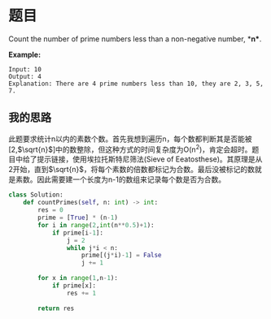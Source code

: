 # 题目

Count the number of prime numbers less than a non-negative number, ***n\***.

**Example:**

```
Input: 10
Output: 4
Explanation: There are 4 prime numbers less than 10, they are 2, 3, 5, 7.
```

## 我的思路

此题要求统计n以内的素数个数。首先我想到遍历n，每个数都判断其是否能被[2,$\sqrt{n}$]中的数整除，但这种方式的时间复杂度为O(n<sup>2</sup>)，肯定会超时。题目中给了提示链接，使用埃拉托斯特尼筛法(Sieve of Eeatosthese)。其原理是从2开始，直到$\sqrt{n}$，将每个素数的倍数都标记为合数。最后没被标记的数就是素数。因此需要建一个长度为n-1的数组来记录每个数是否为合数。

```python
class Solution:
    def countPrimes(self, n: int) -> int:
        res = 0
        prime = [True] * (n-1)
        for i in range(2,int(n**0.5)+1):
            if prime[i-1]:
                j = 2
                while j*i < n:
                    prime[(j*i)-1] = False
                    j += 1
                    
        for x in range(1,n-1):
            if prime[x]:
                res += 1
                
        return res           
```



